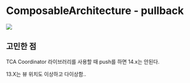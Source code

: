 # ComposableArchitecture - pullback

![](https://velog.velcdn.com/images/qudgh849/post/35deb82b-5d5a-40a5-acdc-441974f4551f/image.jpeg)


## 고민한 점
TCA Coordinator 라이브러리를 사용할 때 push를 하면
14.x는 안된다.

13.X는 뷰 위치도 이상하고 다이상함..
